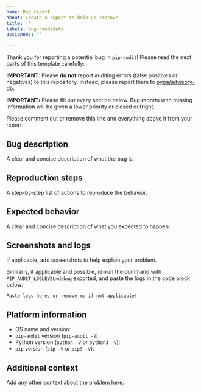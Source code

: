 ```yaml
---
name: Bug report
about: Create a report to help us improve
title: ''
labels: bug-candidate
assignees: ''

---
```


Thank you for reporting a potential bug in `pip-audit`! Please read the next parts of this template carefully:

**IMPORTANT**: Please **do not** report auditing errors (false positives or negatives) to this repository. Instead, please report them to [pypa/advisory-db](https://github.com/pypa/advisory-db/issues/new). 

**IMPORTANT:** Please fill out every section below. Bug reports with missing information will be
given a lower priority or closed outright.

Please comment out or remove this line and everything above it from your report.

## Bug description

A clear and concise description of what the bug is.

## Reproduction steps 

A step-by-step list of actions to reproduce the behavior.

## Expected behavior

A clear and concise description of what you expected to happen.

## Screenshots and logs

If applicable, add screenshots to help explain your problem.

Similarly, if applicable and possible, re-run the command with `PIP_AUDIT_LOGLEVEL=debug` exported,
and paste the logs in the code block below:

```
Paste logs here, or remove me if not applicable!
```

## Platform information

* OS name and version:
* `pip-audit` version (`pip-audit -V`): 
* Python version (`python -V` or `python3 -V`): 
* `pip` version (`pip -V` or `pip3 -V`):

## Additional context

Add any other context about the problem here.
